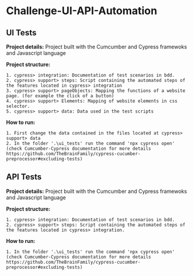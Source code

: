 # Challenge-UI-API-Automation

## UI Tests
  **Project details:** Project built with the Cumcumber and Cypress framewoks and Javascript language
  
  **Project structure:**
  
    1. cypress> integration: Documentation of test scenarios in bdd.
    2. cypress> support> steps: Script containing the automated steps of the features located in cypress> integration
    3. cypress> support> pageObjects: Mapping the functions of a website page. (for example the click of a button)
    4. cypress> support> Elements: Mapping of website elements in css selector.
    5. cypress> support> data: Data used in the test scripts
    
  **How to run:**
  
    1. First change the data contained in the files located at cypress> support> data
    2. In the folder '.\ui_tests' run the command 'npx cypress open' (check Cumcumber-Cypress documentation for more details https://github.com/TheBrainFamily/cypress-cucumber-preprocessor#excluding-tests)
   
   
## API Tests
  **Project details:** Project built with the Cumcumber and Cypress framewoks and Javascript language
  
  **Project structure:**
  
    1. cypress> integration: Documentation of test scenarios in bdd.
    2. cypress> support> steps: Script containing the automated steps of the features located in cypress> integration.
        
  **How to run:**
  
    1. In the folder '.\ui_tests' run the command 'npx cypress open' (check Cumcumber-Cypress documentation for more details https://github.com/TheBrainFamily/cypress-cucumber-preprocessor#excluding-tests)
